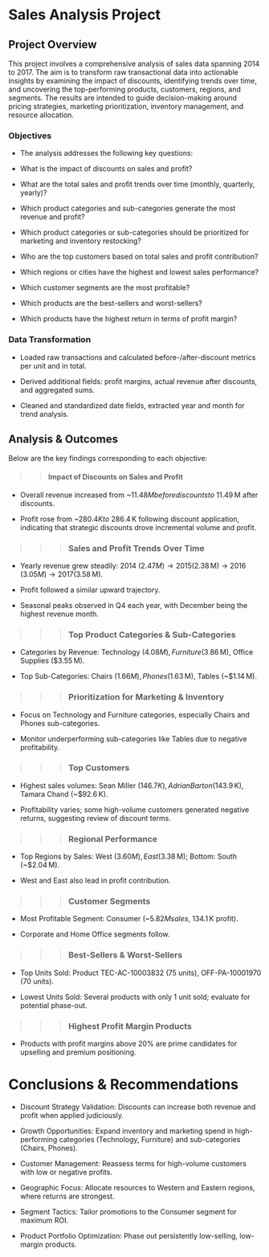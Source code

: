 # Sales Analysis Project

## Project Overview

This project involves a comprehensive analysis of sales data spanning 2014 to 2017. The aim is to transform raw transactional data into actionable insights by examining the impact of discounts, identifying trends over time, and uncovering the top-performing products, customers, regions, and segments. The results are intended to guide decision-making around pricing strategies, marketing prioritization, inventory management, and resource allocation.

### Objectives

- The analysis addresses the following key questions:

- What is the impact of discounts on sales and profit?

- What are the total sales and profit trends over time (monthly, quarterly, yearly)?

- Which product categories and sub-categories generate the most revenue and profit?

- Which product categories or sub-categories should be prioritized for marketing and inventory restocking?

- Who are the top customers based on total sales and profit contribution?

- Which regions or cities have the highest and lowest sales performance?

- Which customer segments are the most profitable?

- Which products are the best-sellers and worst-sellers?

- Which products have the highest return in terms of profit margin?

### Data Transformation

- Loaded raw transactions and calculated before-/after-discount metrics per unit and in total.

- Derived additional fields: profit margins, actual revenue after discounts, and aggregated sums.

- Cleaned and standardized date fields, extracted year and month for trend analysis.

## Analysis & Outcomes

Below are the key findings corresponding to each objective:

>> #### Impact of Discounts on Sales and Profit

- Overall revenue increased from ~$11.48 M before discounts to ~$11.49 M after discounts.

- Profit rose from ~$280.4 K to ~$286.4 K following discount application, indicating that strategic discounts drove incremental volume and profit.

>>> ### Sales and Profit Trends Over Time

- Yearly revenue grew steadily: 2014 ($2.47 M) → 2015 ($2.38 M) → 2016 ($3.05 M) → 2017 ($3.58 M).

- Profit followed a similar upward trajectory.

- Seasonal peaks observed in Q4 each year, with December being the highest revenue month.

>>> ### Top Product Categories & Sub-Categories

- Categories by Revenue: Technology ($4.08 M), Furniture ($3.86 M), Office Supplies ($3.55 M).

- Top Sub-Categories: Chairs ($1.66 M), Phones ($1.63 M), Tables (~$1.14 M).

>>> ### Prioritization for Marketing & Inventory

- Focus on Technology and Furniture categories, especially Chairs and Phones sub-categories.

- Monitor underperforming sub-categories like Tables due to negative profitability.

>>> ### Top Customers

- Highest sales volumes: Sean Miller ($146.7 K), Adrian Barton ($143.9 K), Tamara Chand (~$92.6 K).

- Profitability varies; some high-volume customers generated negative returns, suggesting review of discount terms.

>>> ### Regional Performance

- Top Regions by Sales: West ($3.60 M), East ($3.38 M); Bottom: South (~$2.04 M).

- West and East also lead in profit contribution.

>>> ### Customer Segments

- Most Profitable Segment: Consumer (~$5.82 M sales, ~$134.1 K profit).

- Corporate and Home Office segments follow.

>>> ### Best-Sellers & Worst-Sellers

- Top Units Sold: Product TEC-AC-10003832 (75 units), OFF-PA-10001970 (70 units).

- Lowest Units Sold: Several products with only 1 unit sold; evaluate for potential phase-out.

>>> ### Highest Profit Margin Products

- Products with profit margins above 20% are prime candidates for upselling and premium positioning.

# Conclusions & Recommendations

- Discount Strategy Validation: Discounts can increase both revenue and profit when applied judiciously.

- Growth Opportunities: Expand inventory and marketing spend in high-performing categories (Technology, Furniture) and sub-categories (Chairs, Phones).

- Customer Management: Reassess terms for high-volume customers with low or negative profits.

- Geographic Focus: Allocate resources to Western and Eastern regions, where returns are strongest.

- Segment Tactics: Tailor promotions to the Consumer segment for maximum ROI.

- Product Portfolio Optimization: Phase out persistently low-selling, low-margin products.


